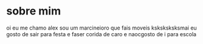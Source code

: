 # sobre mim

oi eu me chamo alex 
sou um marcineioro que fais moveis ksksksksksmai
eu gosto de sair para festa e faser corida de caro e naocgosto de i para escola 
